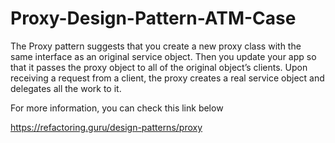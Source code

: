 ﻿# Proxy-Design-Pattern-ATM-Case

The Proxy pattern suggests that you create a new proxy class with the same interface as an original service object. Then you update your app so that it passes the proxy object to all of the original object’s clients. Upon receiving a request from a client, the proxy creates a real service object and delegates all the work to it.

For more information, you can check this link below

https://refactoring.guru/design-patterns/proxy

